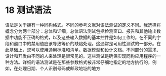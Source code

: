 # 18 测试语法


语法是关于拥有一种同构格式。不同的参考文献对语法测试的定义不同。我选择将概念分为两个部分：总体和详细。总体语法测试包括检测窗口、报告和其他输出数据中功能不正确的格式，以及这些输入数据的基本控件是如何工作的。在不同的字段和窗口中的禁用值应该导致等价的缺陷处理。这通常是可用性测试的一部分。在此基础上，您可以使用通用标准和清单。数据模型和设计文档。不同部分的需求、设计和开发由不同的人来处理是很常见的。这些测试是确保实现同构应用程序的一种方法。详细的语法测试是在那些参数格式被非常仔细地指定的地方执行的，例如，在处理日期、个人识别号码或邮政地址的地方
